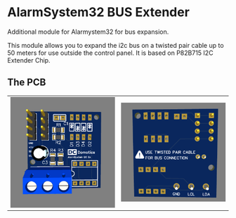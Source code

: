 # AlarmSystem32 BUS Extender
Additional module for Alarmystem32 for bus expansion.

This module allows you to expand the i2c bus on a twisted pair cable up to 50 meters for use outside the control panel.
It is based on P82B715 I2C Extender Chip.

## The PCB
<TABLE><tr>
<td><img src="https://github.com/cristiandc01/AlarmSystem32_I2C_EX/blob/main/Images/AlarmSystem32I2CEx_PCB_FRONT.png" width="400"></td>
<td><img src="https://github.com/cristiandc01/AlarmSystem32_I2C_EX/blob/main/Images/AlarmSystem32I2CEx_PCB_REAR.png" width="400"></td>
</tr>
</TABLE>
